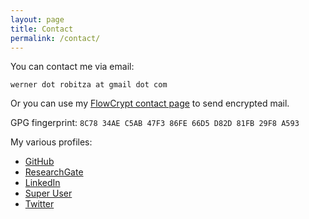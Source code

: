 ```yaml
---
layout: page
title: Contact
permalink: /contact/
---
```


You can contact me via email:

```
werner dot robitza at gmail dot com
```

Or you can use my [FlowCrypt contact page](https://flowcrypt.com/me/wernerrobitza) to send encrypted mail.

GPG fingerprint: `8C78 34AE C5AB 47F3 86FE 66D5 D82D 81FB 29F8 A593`

My various profiles:

- [GitHub](http://github.com/slhck")
- [ResearchGate](https://www.researchgate.net/profile/Werner_Robitza")
- [LinkedIn](https://www.linkedin.com/in/wernerrobitza/)
- [Super User](http://superuser.com/users/48078/slhck")
- [Twitter](https://twitter.com/slhck")